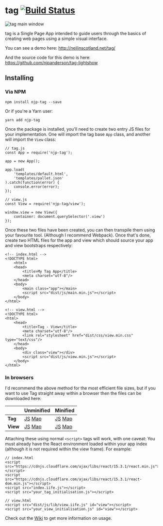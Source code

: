 # tag [![Build Status](https://travis-ci.org/njpanderson/tag.svg?branch=master)](https://travis-ci.org/njpanderson/tag)

![tag main window](https://raw.githubusercontent.com/njpanderson/tag/master/docs/tag-main.png)

tag is a Single Page App intended to guide users through the basics of creating web pages using a simple visual interface.

You can see a demo here:
http://neilinscotland.net/tag/

And the source code for this demo is here:
https://github.com/njpanderson/tag-lightshow

## Installing

### Via NPM

`npm install njp-tag --save`

Or if you're a Yarn user:

`yarn add njp-tag`

Once the package is installed, you'll need to create two entry JS files for your implementation. One will import the tag base `App` class, and another will import the `View` class:

```
// tag.js
const App = require('njp-tag');

app = new App();

app.load(
	'templates/default.html',
	'templates/pallet.json'
).catch(function(error) {
	console.error(error);
});
```

```
// view.js
const View = require('njp-tag/view');

window.view = new View({
	container: document.querySelector('.view')
});
```

Once these two files have been created, you can then transpile them using your favourite tool. (Although I recommend Webpack). Once that's done, create two HTML files for the app and view which should source your app and view bootstraps respectively:

```
<!-- index.html -->
<!DOCTYPE html>
	<html>
	<head>
		<title>My Tag App</title>
		<meta charset="utf-8"/>
	</head>
	<body>
		<main class="app"></main>
		<script src="dist/js/main.min.js"></script>
	</body>
</html>
```

```
<!-- view.html -->
<!DOCTYPE html>
<html>
	<head>
		<title>Tag - View</title>
		<meta charset="utf-8"/>
		<link rel="stylesheet" href="dist/css/view.min.css" type="text/css"/>
	</head>
	<body>
		<div class="view"></div>
		<script src="dist/js/view.min.js"></script>
	</body>
</html>
```

### In browsers

I'd recommend the above method for the most efficient file sizes, but if you want to use Tag straight away within a browser then the files can be downloaded here:


|          | **Unminified** | **Minified** |
| ---      | ---     | ---      |
| **Tag**  | [JS](http://neilinscotland.net/files/get/njp-tag/master/index.iife.js) [Map](http://neilinscotland.net/files/get/njp-tag/master/index.iife.js.map) | [JS](http://neilinscotland.net/files/get/njp-tag/master/view.iife.js) [Map](http://neilinscotland.net/files/get/njp-tag/master/view.iife.js.map) |
| **View** | [JS](http://neilinscotland.net/files/get/njp-tag/master/index.iife.min.js) [Map](http://neilinscotland.net/files/get/njp-tag/master/index.iife.min.js.map) | [JS](http://neilinscotland.net/files/get/njp-tag/master/view.iife.min.js) [Map](http://neilinscotland.net/files/get/njp-tag/master/view.iife.min.js.map) |

Attaching these using normal `<script>` tags will work, with one caveat: You must already have the React environment loaded within your app index (although it is not required within the view frame). For example:

```
// index.html
<script src="https://cdnjs.cloudflare.com/ajax/libs/react/15.3.1/react.min.js"></script>
<script src="https://cdnjs.cloudflare.com/ajax/libs/react/15.3.1/react-dom.min.js"></script>
<script src="index.iife.js"></script>
<script src="your_tag_initialisation.js"></script>
```

```
// view.html
<script src="dist/js/lib/view.iife.js" id="view"></script>
<script src="your_view_initialisation.js" id="view"></script>
```

Check out the [Wiki](https://github.com/njpanderson/tag/wiki) to get more information on usage.